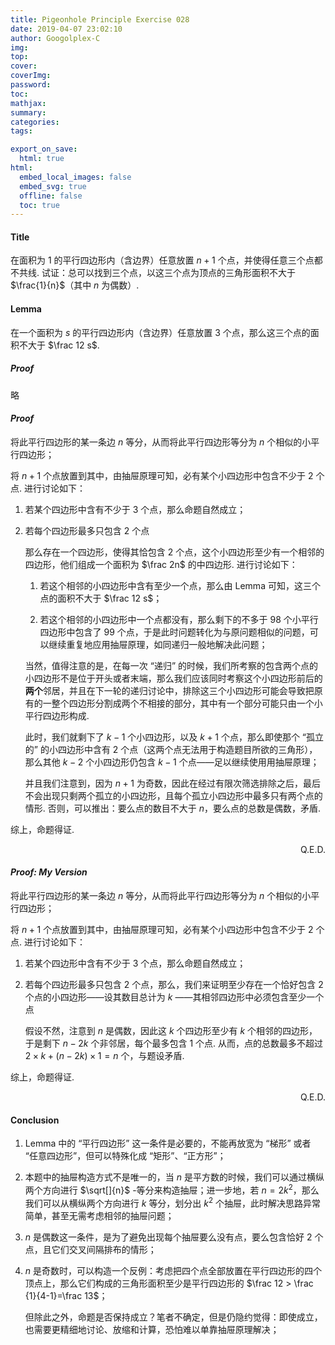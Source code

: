 ```yaml
---
title: Pigeonhole Principle Exercise 028
date: 2019-04-07 23:02:10
author: Googolplex-C
img: 
top: 
cover: 
coverImg: 
password: 
toc: 
mathjax: 
summary: 
categories: 
tags:

export_on_save:
  html: true
html:
  embed_local_images: false
  embed_svg: true
  offline: false
  toc: true
---
```

#### Title
在面积为 $1$ 的平行四边形内（含边界）任意放置 $n+1$ 个点，并使得任意三个点都不共线. 试证：总可以找到三个点，以这三个点为顶点的三角形面积不大于 $\frac{1}{n}$（其中 $n$ 为偶数）.

<!-- more -->
#### Lemma
在一个面积为 $s$ 的平行四边形内（含边界）任意放置 $3$ 个点，那么这三个点的面积不大于 $\frac 12 s$.

##### *Proof*
略

#### *Proof*
将此平行四边形的某一条边 $n$ 等分，从而将此平行四边形等分为 $n$ 个相似的小平行四边形；

将 $n+1$ 个点放置到其中，由抽屉原理可知，必有某个小四边形中包含不少于 $2$ 个点.  进行讨论如下：

1. 若某个四边形中含有不少于 $3$ 个点，那么命题自然成立；

2. 若每个四边形最多只包含 $2$ 个点

    那么存在一个四边形，使得其恰包含 $2$ 个点，这个小四边形至少有一个相邻的四边形，他们组成一个面积为 $\frac 2n$ 的中四边形.  进行讨论如下：

    1. 若这个相邻的小四边形中含有至少一个点，那么由 Lemma 可知，这三个点的面积不大于 $\frac 12 s$；

    2. 若这个相邻的小四边形中一个点都没有，那么剩下的不多于 $98$ 个小平行四边形中包含了 $99$ 个点，于是此时问题转化为与原问题相似的问题，可以继续重复地应用抽屉原理，如同递归一般地解决此问题；
    
    当然，值得注意的是，在每一次 “递归” 的时候，我们所考察的包含两个点的小四边形不是位于开头或者末端，那么我们应该同时考察这个小四边形前后的**两个**邻居，并且在下一轮的递归讨论中，排除这三个小四边形可能会导致把原有的一整个四边形分割成两个不相接的部分，其中有一个部分可能只由一个小平行四边形构成. 

    此时，我们就剩下了 $k-1$ 个小四边形，以及 $k+1$ 个点，那么即使那个 “孤立的” 的小四边形中含有 $2$ 个点（这两个点无法用于构造题目所欲的三角形），那么其他 $k-2$ 个小四边形仍包含 $k-1$ 个点——足以继续使用用抽屉原理；

    并且我们注意到，因为 $n+1$ 为奇数，因此在经过有限次筛选排除之后，最后不会出现只剩两个孤立的小四边形，且每个孤立小四边形中最多只有两个点的情形. 否则，可以推出：要么点的数目不大于 $n$，要么点的总数是偶数，矛盾. 

综上，命题得证. 
<p align="right">Q.E.D.</p>


#### *Proof: My Version*
将此平行四边形的某一条边 $n$ 等分，从而将此平行四边形等分为 $n$ 个相似的小平行四边形；

将 $n+1$ 个点放置到其中，由抽屉原理可知，必有某个小四边形中包含不少于 $2$ 个点.  进行讨论如下：

1. 若某个四边形中含有不少于 $3$ 个点，那么命题自然成立；

2. 若每个四边形最多只包含 $2$ 个点，那么，我们来证明至少存在一个恰好包含 $2$ 个点的小四边形——设其数目总计为 $k$ ——其相邻四边形中必须包含至少一个点

    假设不然，注意到 $n$ 是偶数，因此这 $k$ 个四边形至少有 $k$ 个相邻的四边形，于是剩下 $n-2k$ 个非邻居，每个最多包含 $1$ 个点.  从而，点的总数最多不超过 $2\times k +(n-2k)\times 1 =n$ 个，与题设矛盾. 

综上，命题得证. 
<p align="right">Q.E.D.</p>

#### Conclusion
1. Lemma 中的 “平行四边形” 这一条件是必要的，不能再放宽为 “梯形” 或者 “任意四边形”，但可以特殊化成 “矩形”、“正方形”；

2. 本题中的抽屉构造方式不是唯一的，当 $n$ 是平方数的时候，我们可以通过横纵两个方向进行 $\sqrt[]{n}$ -等分来构造抽屉；进一步地，若 $n=2k^2$，那么我们可以从横纵两个方向进行 $k$ 等分，划分出 $k^2$ 个抽屉，此时解决思路异常简单，甚至无需考虑相邻的抽屉问题；

3. $n$ 是偶数这一条件，是为了避免出现每个抽屉要么没有点，要么包含恰好 $2$ 个点，且它们交叉间隔排布的情形；

4.  $n$ 是奇数时，可以构造一个反例：考虑把四个点全部放置在平行四边形的四个顶点上，那么它们构成的三角形面积至少是平行四边形的 $\frac 12 > \frac {1}{4-1}=\frac 13$；

    但除此之外，命题是否保持成立？笔者不确定，但是仍隐约觉得：即使成立，也需要更精细地讨论、放缩和计算，恐怕难以单靠抽屉原理解决；